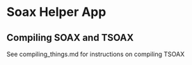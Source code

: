 # Soax Helper App

## Compiling SOAX and TSOAX
See compiling_things.md for instructions on compiling TSOAX

